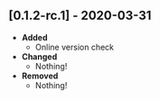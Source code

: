 ## [0.1.2-rc.1] - 2020-03-31
- **Added**
    - Online version check
- **Changed**
    - Nothing!
- **Removed**
    - Nothing!
